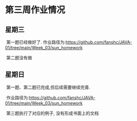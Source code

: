 # 第三周作业情况

## 星期三

​	第一题已经做好了. 作业路径为:https://github.com/fanshc/JAVA-01/tree/main/Week_03/sun_homework

​	第二题没有做

## 星期日

​	第一题、第二题已完成,但后续需要继续完善.

​	作业路径为:https://github.com/fanshc/JAVA-01/tree/main/Week_03/sun_homework

​	第三题执行了对应的例子,  没有形成书面上的文档

